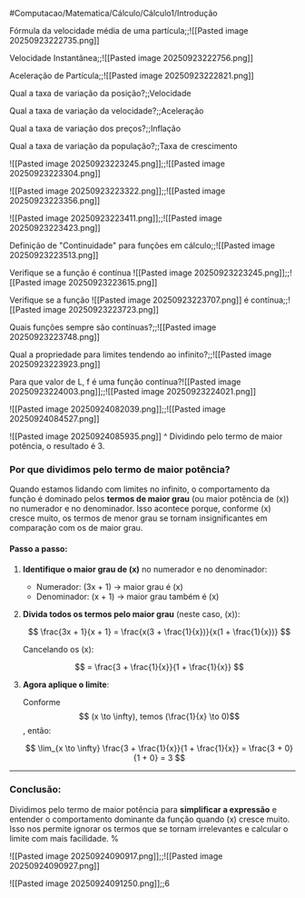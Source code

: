 #Computacao/Matematica/Cálculo/Cálculo1/Introdução

Fórmula da velocidade média de uma partícula;;![[Pasted image 20250923222735.png]]
<!--SR:!2025-09-25,1,231-->

Velocidade Instantânea;;![[Pasted image 20250923222756.png]]
<!--SR:!2025-09-25,1,210-->

Aceleração de Partícula;;![[Pasted image 20250923222821.png]]
<!--SR:!2025-09-25,1,210-->

Qual a taxa de variação da posição?;;Velocidade
<!--SR:!2025-09-27,4,270-->

Qual a taxa de variação da velocidade?;;Aceleração
<!--SR:!2025-09-27,4,270-->

Qual a taxa de variação dos preços?;;Inflação
<!--SR:!2025-09-27,4,270-->

Qual a taxa de variação da população?;;Taxa de crescimento
<!--SR:!2025-09-27,3,250-->

![[Pasted image 20250923223245.png]];;![[Pasted image 20250923223304.png]]
<!--SR:!2025-09-27,4,270-->

![[Pasted image 20250923223322.png]];;![[Pasted image 20250923223356.png]]
<!--SR:!2025-09-27,4,270-->

![[Pasted image 20250923223411.png]];;![[Pasted image 20250923223423.png]]
<!--SR:!2025-09-27,4,270-->

Definição de "Continuidade" para funções em cálculo;;![[Pasted image 20250923223513.png]]
<!--SR:!2025-09-27,4,270-->

Verifique se a função é contínua ![[Pasted image 20250923223245.png]];;![[Pasted image 20250923223615.png]]
<!--SR:!2025-09-27,4,270-->

Verifique se a função ![[Pasted image 20250923223707.png]] é contínua;;![[Pasted image 20250923223723.png]]
<!--SR:!2025-09-25,1,210-->

Quais funções sempre são contínuas?;;![[Pasted image 20250923223748.png]]
<!--SR:!2025-09-25,1,210-->

Qual a propriedade para limites tendendo ao infinito?;;![[Pasted image 20250923223923.png]]
<!--SR:!2025-09-25,1,210-->

Para que valor de L, f é uma função contínua?![[Pasted image 20250923224003.png]];;![[Pasted image 20250923224021.png]]
<!--SR:!2025-09-26,2,230-->

![[Pasted image 20250924082039.png]];;![[Pasted image 20250924084527.png]]

![[Pasted image 20250924085935.png]]
^
Dividindo pelo termo de maior potência, o resultado é 3.
### Por que dividimos pelo termo de maior potência?

Quando estamos lidando com limites no infinito, o comportamento da função é dominado pelos **termos de maior grau** (ou maior potência de (x)) no numerador e no denominador. Isso acontece porque, conforme (x) cresce muito, os termos de menor grau se tornam insignificantes em comparação com os de maior grau.

#### Passo a passo:

1. **Identifique o maior grau de (x)** no numerador e no denominador:
    
    - Numerador: (3x + 1) → maior grau é (x)
    - Denominador: (x + 1) → maior grau também é (x)
2. **Divida todos os termos pelo maior grau** (neste caso, (x)):
    
    $$ \frac{3x + 1}{x + 1} = \frac{x(3 + \frac{1}{x})}{x(1 + \frac{1}{x})} $$
    
    Cancelando os (x):
    
    $$ = \frac{3 + \frac{1}{x}}{1 + \frac{1}{x}} $$
    
3. **Agora aplique o limite**:
    
    Conforme $$ (x \to \infty), temos (\frac{1}{x} \to 0)$$, então:
    
    $$ \lim_{x \to \infty} \frac{3 + \frac{1}{x}}{1 + \frac{1}{x}} = \frac{3 + 0}{1 + 0} = 3 $$
    

---

### Conclusão:

Dividimos pelo termo de maior potência para **simplificar a expressão** e entender o comportamento dominante da função quando (x) cresce muito. Isso nos permite ignorar os termos que se tornam irrelevantes e calcular o limite com mais facilidade.
%

![[Pasted image 20250924090917.png]];;![[Pasted image 20250924090927.png]]

![[Pasted image 20250924091250.png]];;6